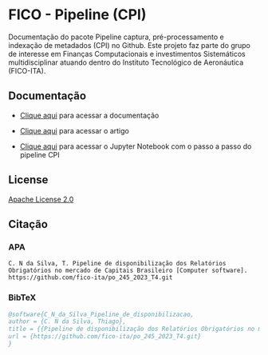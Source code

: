 # FICO - Pipeline (CPI)

Documentação do pacote Pipeline captura, pré-processamento e indexação de metadados (CPI)  no Github.
Este projeto faz parte do grupo de interesse em Finanças Computacionais e investimentos Sistemáticos multidisciplinar atuando dentro do Instituto Tecnológico de Aeronáutica (FICO-ITA).


## Documentação

- [Clique aqui](docs/index.md) para acessar a documentação

* [Clique aqui](docs/Pipeline_de_disponibiliza%C3%A7%C3%A3o_de_relat%C3%B3rios_obrigat%C3%B3rios_no_mercado_de_capitais_brasileiro.pdf) para acessar o artigo
  
* [Clique aqui](docs/tutorials/tutorial_cpi.ipynb) para acessar o Jupyter Notebook com o passo a passo do pipeline CPI

## License

[Apache License 2.0](LICENSE)



## Citação

### APA
```text
C. N da Silva, T. Pipeline de disponibilização dos Relatórios Obrigatórios no mercado de Capitais Brasileiro [Computer software]. https://github.com/fico-ita/po_245_2023_T4.git
```

### BibTeX
```bibtex
@software{C_N_da_Silva_Pipeline_de_disponibilizacao,
author = {C. N da Silva, Thiago},
title = {{Pipeline de disponibilização dos Relatórios Obrigatórios no mercado de Capitais Brasileiro}},
url = {https://github.com/fico-ita/po_245_2023_T4.git}
}
```


